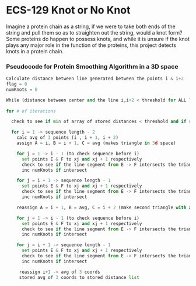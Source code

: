 # ECS-129 Knot or No Knot
Imagine a protein chain as a string, if we were to take both ends of the string and pull them so as to straighten out the string, would a knot form? Some proteins do happen to possess knots, and while it is unsure if the knot plays any major role in the function of the proteins, this project detects knots in a protein chain.


### Pseudocode for Protein Smoothing Algorithm in a 3D space
```python
Calculate distance between line generated between the points i & i+2 
flag = 0
numKnots = 0

While (distance between center and the line i,i+2 < threshold for ALL line segments)
  
for # of iterations

  check to see if min of array of stored distances < threshold and if so break out of for loop (50)

  for i = 1 -> sequence length - 2
    calc avg of 3 points (i , i + 1, i + 2)
    assign A = i, B = i + 1, C = avg (makes triangle in 3d space)

    for j = 1 -> i - 1 (to check sequence before i)
      set points E & F to xj and xj + 1 respectively
      check to see if the line segment from E -> F intersects the triangle in 3d space 
      inc numKnots if intersect

    for j = i + 1 -> sequence length - 1
      set points E & F to xj and xj + 1 respectively
      check to see if the line segment from E -> F intersects the triangle in 3d space
      inc numKnots if intersect

    reassign A = i + 1, B = avg, C = i + 2 (make second triangle with avg in 3d space)

    for j = 1 -> i - 1 (to check sequence before i)  
      set points E & F to xj and xj + 1 respectively
      check to see if the line segment from E -> F intersects the triangle in 3d space
      inc numKnots if intersect

    for j = i + 1 -> sequence length - 1
      set points E & F to xj and xj + 1 respectively
      check to see if the line segment from E -> F intersects the triangle in 3d space
      inc numKnots if intersect

     reassign i+1 -> avg of 3 coords
     stored avg of 3 coords to stored distance list
```
